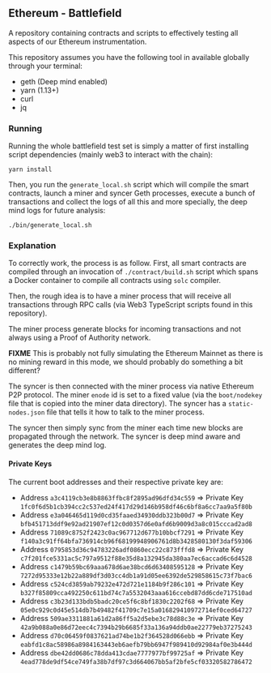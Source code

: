 ## Ethereum - Battlefield

A repository containing contracts and scripts to effectively testing
all aspects of our Ethereum instrumentation.

This repository assumes you have the following tool in available
globally through your terminal:

- geth (Deep mind enabled)
- yarn (1.13+)
- curl
- jq

### Running

Running the whole battlefield test set is simply a matter of
first installing script dependencies (mainly web3 to interact
with the chain):

    yarn install

Then, you run the `generate_local.sh` script which will compile the
smart contracts, launch a miner and syncer Geth processes,
execute a bunch of transactions and collect the logs of
all this and more specially, the deep mind logs for future
analysis:

    ./bin/generate_local.sh

### Explanation

To correctly work, the process is as follow. First, all
smart contracts are compiled through an invocation of
`./contract/build.sh` script which spans a Docker
container to compile all contracts using `solc` compiler.

Then, the rough idea is to have a miner process that will
receive all transactions through RPC calls (via Web3 TypeScript
scripts found in this repository).

The miner process generate blocks for incoming transactions
and not always using a Proof of Authority network.

**FIXME** This is probably not fully simulating the Ethereum
Mainnet as there is no mining reward in this mode, we should
probably do something a bit different?

The syncer is then connected with the miner process via native
Ethereum P2P protocol. The miner `enode` id is set to a fixed
value (via the `boot/nodekey` file that is copied into the
miner data directory). The syncer has a `static-nodes.json`
file that tells it how to talk to the miner process.

The syncer then simply sync from the miner each time new
blocks are propagated through the network. The syncer is
deep mind aware and generates the deep mind log.

#### Private Keys

The current boot addresses and their respective private key are:

- Address `a3c4119cb3e8b8863ffbc8f2895ad96dfd34c559` => Private Key `1fc0f6d5b1cb394cc2c537ed24f417d29d146b958df46c6bf8a6cc7aa9a5f80b`
- Address `e3a046465d119d0cd35faaed34930ddb323b00d7` => Private Key `bfb451713ddf9e92ad21907ef12c0d0357d6e0afd6b9009d3a8c015cccad2ad8`
- Address `71089c8752f2423c0ac967712d677b10bbcf7291` => Private Key `f140a3c91ff64bfa736914cb96f68199948906761d8b3428580130f3daf59306`
- Address `0795853d36c94783226adf0860ecc22c873fffd8` => Private Key `c7f201fce5331ac5c797a9512f88e35d8a132945da380aa7ec6accad6c6d4528`
- Address `c1479b59bc69aaa678d6ae38bcd6d63408595128` => Private Key `7272d95333e12b22a889df3d03cc4db1a91d05ee6392de529858615c73f7bac6`
- Address `c524cd3859ab79232e472d721e1184b9f286c101` => Private Key `b327f85809cca492250c611bd74c7a5532043aaa616ccebd87dd6cde717510ad`
- Address `c3b23d133bdb5badc20ce5f6c8bf1830c2202f68` => Private Key `05e0c929c0d45e514db7b49482f41709c7e15a016829410972714ef0ced64727`
- Address `509ae3311881a61d2a86ff5a2d5ebe3c78d88c3e` => Private Key `42a9b088a0e86d72eec4c7394b29b6685f33a136a94ddb0ae22779eb37275243`
- Address `d70c06459f0837621ad74be1b2f364528d066ebb` => Private Key `eabfd1c8ac58986a8984163443eb6aefb79bb6947f989410d92984af0e3b444d`
- Address `dbe42dd0686c78dda413cdae7777977bf99725af` => Private Key `4ead778de9df54ce749fa38b7df97c3d664067bb5af2bfe5cf03320582786472`

